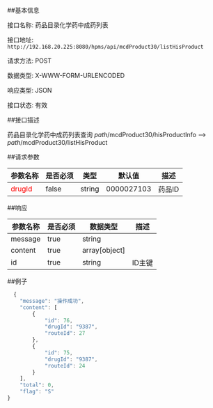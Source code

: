 ##基本信息

接口名称: 药品目录化学药中成药列表    

接口地址: `http://192.168.20.225:8080/hpms/api/mcdProduct30/listHisProduct`

请求方法: POST                      

数据类型: X-WWW-FORM-URLENCODED

响应类型: JSON

接口状态: 有效

##接口描述
 
 药品目录化学药中成药列表查询 $path$/mcdProduct30/hisProductInfo ——> $path$/mcdProduct30/listHisProduct
 
##请求参数
 
 | 参数名称 | 是否必须 | 类型 | 默认值 | 描述 |
 | ------ | ------ | ------- |  ------- |  ------- |
 | <font color=red>drugId</font> |  false |  string | 0000027103 | 药品ID |

##响应
 
 | 参数名称 | 是否必须 | 数据类型 | 描述 | 
 | ------ | ------ | ------- |  ------- | 
 | message | true | string | | 
 | content | true | array[object] | |
 | id | true | string | ID主键 |
 
##例子
 
```javascript
  {
    "message": "操作成功", 
    "content": [
        {
            "id": 76, 
            "drugId": "9387", 
            "routeId": 27
        }, 
        {
            "id": 75, 
            "drugId": "9387", 
            "routeId": 24
        }
    ], 
    "total": 0, 
    "flag": "S"
}
```
